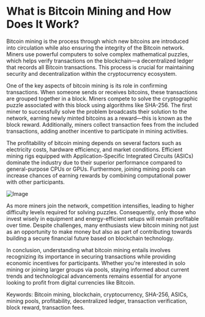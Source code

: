 # What is Bitcoin Mining and How Does It Work?

Bitcoin mining is the process through which new bitcoins are introduced into circulation while also ensuring the integrity of the Bitcoin network. Miners use powerful computers to solve complex mathematical puzzles, which helps verify transactions on the blockchain—a decentralized ledger that records all Bitcoin transactions. This process is crucial for maintaining security and decentralization within the cryptocurrency ecosystem.

One of the key aspects of bitcoin mining is its role in confirming transactions. When someone sends or receives bitcoins, these transactions are grouped together in a block. Miners compete to solve the cryptographic puzzle associated with this block using algorithms like SHA-256. The first miner to successfully solve the problem broadcasts their solution to the network, earning newly minted bitcoins as a reward—this is known as the block reward. Additionally, miners collect transaction fees from the included transactions, adding another incentive to participate in mining activities.

The profitability of bitcoin mining depends on several factors such as electricity costs, hardware efficiency, and market conditions. Efficient mining rigs equipped with Application-Specific Integrated Circuits (ASICs) dominate the industry due to their superior performance compared to general-purpose CPUs or GPUs. Furthermore, joining mining pools can increase chances of earning rewards by combining computational power with other participants.

![Image](https://github.com/user-attachments/assets/3be06921-4469-491d-bd37-5f14c53422b7)

As more miners join the network, competition intensifies, leading to higher difficulty levels required for solving puzzles. Consequently, only those who invest wisely in equipment and energy-efficient setups will remain profitable over time. Despite challenges, many enthusiasts view bitcoin mining not just as an opportunity to make money but also as part of contributing towards building a secure financial future based on blockchain technology.

In conclusion, understanding what bitcoin mining entails involves recognizing its importance in securing transactions while providing economic incentives for participants. Whether you're interested in solo mining or joining larger groups via pools, staying informed about current trends and technological advancements remains essential for anyone looking to profit from digital currencies like Bitcoin.

Keywords: Bitcoin mining, blockchain, cryptocurrency, SHA-256, ASICs, mining pools, profitability, decentralized ledger, transaction verification, block reward, transaction fees.